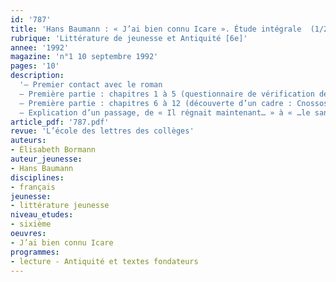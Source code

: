```yaml
---
id: '787'
title: 'Hans Baumann : « J’ai bien connu Icare ». Étude intégrale  (1/2)'
rubrique: 'Littérature de jeunesse et Antiquité [6e]'
annee: '1992'
magazine: 'n°1 10 septembre 1992'
pages: '10'
description: 
  '– Premier contact avec le roman
  – Première partie : chapitres 1 à 5 (questionnaire de vérification de lecture ; Dédale ; Dédale-Icare : l’inventeur et le rêveur ; Kalos ; Athènes)
  – Première partie : chapitres 6 à 12 (découverte d’un cadre : Cnossos ; découverte des personnages et des problèmes ; la mésentente entre Dédale et Icare)
  – Explication d’un passage, de « Il régnait maintenant… » à « …le sang des taureaux », à rapprocher d’un extrait de « Un cœur simple », de Flaubert, et d’un extrait du « Soleil se lève aussi », d’Hemingway.'
article_pdf: '787.pdf'
revue: 'L’école des lettres des collèges'
auteurs:
- Élisabeth Bormann
auteur_jeunesse:
- Hans Baumann
disciplines:
- français
jeunesse:
- littérature jeunesse
niveau_etudes:
- sixième
oeuvres:
- J’ai bien connu Icare
programmes:
- lecture - Antiquité et textes fondateurs
---
```

